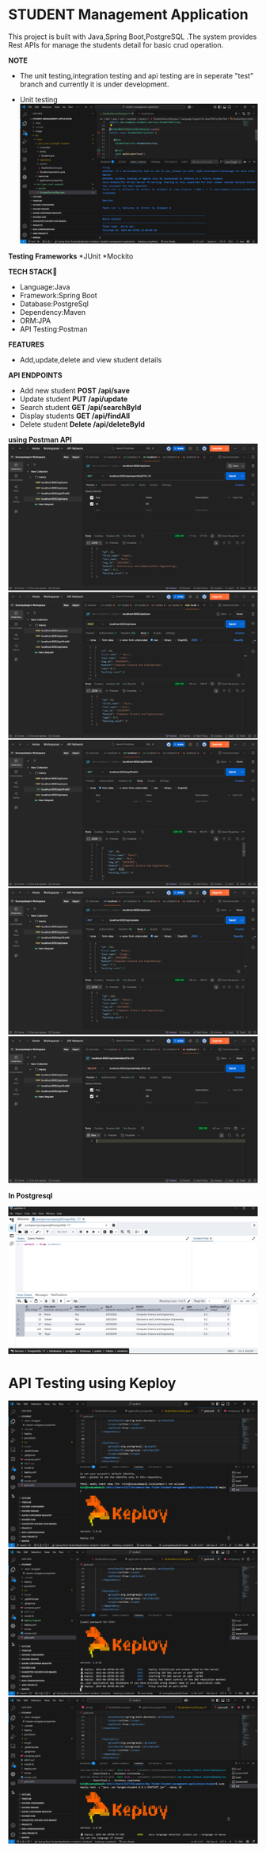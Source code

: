 # STUDENT Management Application

This project is built with Java,Spring Boot,PostgreSQL .The system provides Rest APIs for manage the students detail for basic crud operation.

**NOTE**

* The unit testing,integration testing and api testing are in seperate "test" branch and currently it is under development.

* Unit testing
![alt text](<image/Screenshot 2025-06-24 014132.png>)


**Testing Frameworks**
*JUnit
*Mockito

**TECH STACK**🚀

* Language:Java
* Framework:Spring Boot
* Database:PostgreSql
* Dependency:Maven
* ORM:JPA
* API Testing:Postman

**FEATURES**
* Add,update,delete and view student details 

**API ENDPOINTS**

* Add new student
  **POST /api/save**
* Update student
  **PUT /api/update**
* Search student
  **GET /api/searchById**
* Display students
  **GET /api/findAll**
* Delete student
  **Delete /api/deleteById**






**using Postman API**
![GET](<image/Screenshot 2025-06-21 124639.png>) 
![POST](<image/Screenshot 2025-06-21 124820.png>)
![GET](<image/Screenshot 2025-06-21 124650.png>)
![PUT](<image/Screenshot 2025-06-21 124702.png>)
![DELETE](<image/Screenshot 2025-06-21 124713.png>)

**In Postgresql**

![](<image/Screenshot 2025-06-21 130005.png>)


# API Testing using Keploy

![](<image/Screenshot 2025-06-28 103106.png>)
![](<image/Screenshot 2025-06-28 103532.png>)
![](<image/Screenshot 2025-06-28 100809.png>)
